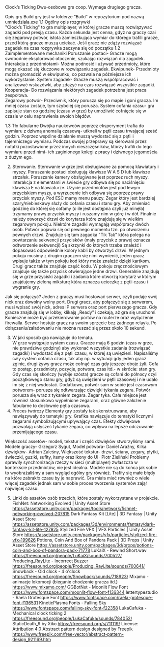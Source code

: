 Clock’s Ticking
Dwu-osobowa gra coop. Wymaga drugiego gracza.

Opis gry
Build gry jest w folderze “Build” w repozytorium pod nazwą umniedziala.exe
 1.1 Ogólny opis rozgrywki  
"Clock’s Ticking" to gra multiplayer, w której gracze muszą rozwiązywać zagadki pod presją czasu. Każda sekunda jest cenna, gdyż na graczy czai się zegarowy potwór, istota zamieszkująca wymiar do którego trafili gracze, przed którą gracze muszą uciekać. Jeśli gracz nie zdąży rozwiązać zagadek na czas rozgrywka zaczyna się od początku
1.2 Zaimplementowane mechaniki
Poruszanie postaci- Gracze mogą swobodnie eksplorować otoczenie, szukając rozwiązań dla zagadek. 
Interakcja z przedmiotami- Można podnosić i używać przedmioty, które mogą okazać się kluczowe w rozwiązaniu zagadek. 
Ekwipunek- Przedmioty można gromadzić w ekwipunku, co pozwala na późniejsze ich wykorzystanie. 
System zagadek- Gracze muszą współpracować i analizować wskazówki, aby zdążyć na czas rozwiązać wszystkie zagadki. 
Kooperacja- Do rozwiązania niektórych zagadek potrzebna jest praca zespołowa.  
Zegarowy potwór- Przeciwnik, który porusza się po mapie i goni gracza. Im mniej czasu zostaje, tym szybciej się porusza.
System cofania czasu- gra zapisuje stan co godzinę (czasu w grze) by  umożliwić cofnięcie się w czasie w celu naprawienia swoich błędów.
 
1.3 Tło fabularne
Dwójka naukowców poprzez eksperyment trafia do wymiaru z dziwną anomalią czasową- utkneli w pętli czasu trwającej sześć godzin. Poprzez wspólne działanie muszą wydostać się z pętli i tajemniczego wymiaru. Podczas swojej przeprawy są kierowani przez notatki pozostawione przez innych nieszczęśników, którzy trafili do tego wymiaru przed nimi- ich zaginionego kolegi z pracy i dziwnego jegomościa 
z dużym ego.




2. Sterowanie. 
Sterowanie w grze jest obsługiwane za pomocą klawiatury i myszy. Poruszanie postaci obsługują klawisze W A S D lub klawisze strzałek. Poruszanie kamery obsługiwane jest poprzez ruch myszy. Interakcja z elementami w świecie gry odbywa się po naciśnięciu klawisza E na klawiaturze. Użycie przedmiotów jest pod lewym przyciskiem myszy, a wyrzucenie ich odbywa się poprzez prawy przycisk myszy. Pod ESC mamy menu pauzy.
Zegar który jest bardziej szary/niebieskawy służy do cofania czasu i stanu gry. Aby zmieniać godzinę do której się cofamy (o ile jest dostępna czyli już minęła) trzymamy prawy przycisk myszy i ruszamy nim w górę i w dół.
Finalnie należy otworzyć drzwi do korytarza które znajdują się w wielkim zegarowym pokoju. Niektóre zagadki wymagają współpracy dwóch osób.
Potwór pojawia się od pewnego momentu tzn. po otworzeniu pewnych drzwi.
Znajduje się tam zagadka "Tik Tak" która polega na powtarzaniu sekwencji przycisków (mały przycisk z prawej oznacza odtworzenie sekwencji)
Są skrzynki do których trzeba znaleźć i dopasować odpowiednie kolory kabli by otworzyć drzwi. W jednym pokoju musimy z drugim graczem się nimi wymienić, jeden gracz wpisuje także w tym pokoju kod który może znaleźć dzięki kartkom.
Drugi gracz także znajduje część kodu.
W pokoju zręcznościowym znajduje się także przycisk otwierające jedne drzwi.
Generalnie znajdują się w grze przyciski zagadki i zadania które otworzą korytarz w którym znajdujemy zieloną miksturę która oznacza ucieczkę z pętli czasu i wygranie gry.

Jak się połączyć?
Jeden z graczy musi hostować serwer, czyli podaje swój nick oraz dowolny wolny port. Drugi gracz, aby połączyć się z serwerem, musi wpisać swój nick, adres IP serwera oraz port pierwszego gracza. Gdy gracze znajdują się w lobby, klikają „Ready” i czekają, aż gra się uruchomi.
Konieczne może być przekierowanie portów na routerze oraz wyłączenie firewalla. Serwer hostuje gracz na swoim sprzęcie bez żadnego relay’a.
Po dołączeniu/załadowaniu nie można ruszać się przez około 10 sekund.

3. W jaki sposób gra nawiązuje do tematu.  
W grze występuje system czasu. Gracze mają 6 godzin (czas w grze, nie prawdziwe godziny) aby wykonać wszystkie zadania (rozwiązać zagadki) i wydostać się z pętli czasu, w której są uwięzieni.
Napisaliśmy cały system cofania czasu, tak aby np. w sytuacji gdy jeden gracz zginie, drugi żywy gracz może cofnąć czas gdy jeszcze oboje żyli. Cofa to postęp, przedmioty, pozycje, potwora, czas itd.- w skrócie: stan gry.
Gdy czas się skończy (wybije szósta) gracze są cofani do północy czyli początkowego stanu gry, gdyż są uwięzieni w pętli czasowej i nie udało im się z niej wydostać.
Dodatkowo, potwór sam w sobie jest czasowym potworem- porusza się odtwarzając dźwięki tykania zegara. Potwór porusza się wraz z tykaniem zegara. Zegar tyka.
Całe miejsce jest również stosunkowo wypełnione zegarami, oraz główne założenie fabularne to dosłownie pętla czasowa.
4. Proces twórczy
Elementy gry zostały tak skonstruowane, aby nawiązywały do tematyki gry. 
Grafika nawiązuje do tematyki licznymi zegarami symbolizującymi upływający czas. 
Efekty dźwiękowe pozwalają usłyszeć tykanie zegara, co wpływa na lepsze odczuwanie przemijającego czasu. 

Większość assetów- modeli, tekstur i część dźwięków stworzyliśmy sami.
Modele graczy- Grzegorz Sygut,
Model potwora- Daniel Araźny,
Kilka dźwięków- Adrian Zaleśny,
Większość tekstur- drzwi, ściany, zegary, płytki, świeczki, guziki, sufity, itemy oraz ikony do UI- Piotr Zieliński
Problemy sprawiły synchronizacja rzeczy w sieci (multiplayer) zwłaszcza w kontekście przedmiotów, nie jest idealna.
Modele nie są do końca jak sobie to wyobrażaliśmy a sam wygląd ogólny gry również.
Trafiły się małe błędy na które zabrakło czasu by je naprawić.
Gra miała mieć również o wiele więcej zagadek jednak sam w sobie proces tworzenia systemów zajął najwięcej czasu. 



5. Linki do assetów osób trzecich, które zostały wykorzystane w projekcie. 
FishNet: Networking Evolved | Unity Asset Store 
https://assetstore.unity.com/packages/tools/network/fishnet-networking-evolved-207815
Dark Fantasy Kit [Lite] | 3D Fantasy | Unity Asset Store 
https://assetstore.unity.com/packages/3d/environments/fantasy/dark-fantasy-kit-lite-127925
Stylized Fire VFX | VFX Particles | Unity Asset Store
https://assetstore.unity.com/packages/vfx/particles/stylized-fire-vfx-199626
Potions, Coin And Box of Pandora Pack | 3D Props | Unity Asset Store
https://assetstore.unity.com/packages/3d/props/potions-coin-and-box-of-pandora-pack-71778
LuKaiX - Rewind Short.wav
https://freesound.org/people/LuKaiX/sounds/700527/
Producing_RayLite - Incorrect Buzzer
https://freesound.org/people/Producing_RayLite/sounds/700641/
Snowback - Old clock - 4 o'clock
https://freesound.org/people/Snowback/sounds/718923/
Mixamo - animacje lokomocji (bieganie chodzenie gracza itd.)
https://www.mixamo.com/
GGBotNet - Moonlit Flow Font
https://www.fontspace.com/moonlit-flow-font-f136344
lettertypestudio - Raela Grotesque Font
https://www.fontspace.com/raela-grotesque-font-f136531
KineticPlasma Fonts - Falling Sky
https://www.fontspace.com/falling-sky-font-f22358 
LukaCafuka - Mechanical clock ticking 2
https://freesound.org/people/LukaCafuka/sounds/784052/
StaticDeath_9 by Xiko
https://freesound.org/s/711119/ License: Attribution 4.0
Abstract pattern design designed by Freepik
https://www.freepik.com/free-vector/abstract-pattern-design_921169.htm





